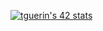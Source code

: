 [![tguerin's 42 stats](https://badge42.vercel.app/api/v2/clij0li89016608mlca50td3t/stats?cursusId=21&coalitionId=219)](https://github.com/JaeSeoKim/badge42)

